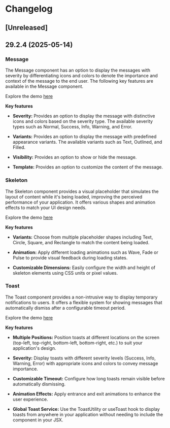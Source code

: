 # Changelog

## [Unreleased]

## 29.2.4 (2025-05-14)

### Message

The Message component has an option to display the messages with severity by differentiating icons and colors to denote the importance and context of the message to the end user. The following key features are available in the Message component.

Explore the demo <a href="https://react.syncfusion.com/message" target="_blank" rel="noopener noreferrer">here</a>

**Key features**

- **Severity:** Provides an option to display the message with distinctive icons and colors based on the severity type. The available severity types such as Normal, Success, Info, Warning, and Error.

- **Variants:** Provides an option to display the message with predefined appearance variants. The available variants such as Text, Outlined, and Filled.

- **Visibility:** Provides an option to show or hide the message.

- **Template:** Provides an option to customize the content of the message.

### Skeleton

The Skeleton component provides a visual placeholder that simulates the layout of content while it's being loaded, improving the perceived performance of your application. It offers various shapes and animation effects to match your UI design needs.

Explore the demo <a href="https://react.syncfusion.com/skeleton" target="_blank" rel="noopener noreferrer">here</a>

**Key features**

- **Variants:** Choose from multiple placeholder shapes including Text, Circle, Square, and Rectangle to match the content being loaded.

- **Animation:**  Apply different loading animations such as Wave, Fade or Pulse to provide visual feedback during loading states.

- **Customizable Dimensions:** Easily configure the width and height of skeleton elements using CSS units or pixel values.

### Toast

The Toast component provides a non-intrusive way to display temporary notifications to users. It offers a flexible system for showing messages that automatically dismiss after a configurable timeout period.

Explore the demo <a href="https://react.syncfusion.com/toast" target="_blank" rel="noopener noreferrer">here</a>

**Key features**

- **Multiple Positions:** Position toasts at different locations on the screen (top-left, top-right, bottom-left, bottom-right, etc.) to suit your application's design.

- **Severity:** Display toasts with different severity levels (Success, Info, Warning, Error) with appropriate icons and colors to convey message importance.

- **Customizable Timeout:** Configure how long toasts remain visible before automatically dismissing.

- **Animation Effects:** Apply entrance and exit animations to enhance the user experience.

- **Global Toast Service:**  Use the ToastUtility or useToast hook to display toasts from anywhere in your application without needing to include the component in your JSX.